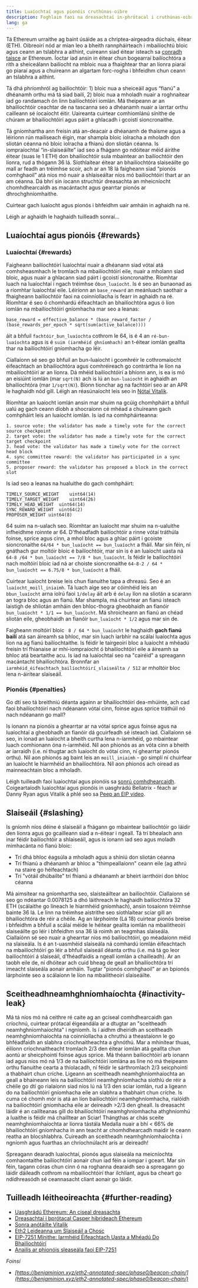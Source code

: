 ```yaml
---
title: Luaíochtaí agus pionóis cruthúnas-oibre
description: Foghlaim faoi na dreasachtaí in-phrótacal i cruthúnas-oibre Ethereum.
lang: ga
---
```


Tá Ethereum urraithe ag baint úsáide as a chriptea-airgeadra dúchais, éitear (ETH). Oibreoirí nód ar mian leo a bheith rannpháirteach i mbailíochtú bloic agus ceann an tslabhra a aithint, cuireann siad éitear isteach sa [conradh taisce](/staking/deposit-contract/) ar Ethereum. Íoctar iad ansin in éitear chun bogearraí bailíochtóra a rith a sheiceálann bailíocht na mbloic nua a fhaightear thar an líonra piaraí go piaraí agus a chuireann an algartam forc-rogha i bhfeidhm chun ceann an tslabhra a aithint.

Tá dhá phríomhról ag bailíochtóir: 1) bloic nua a sheiceáil agus “fianú” a dhéanamh orthu má tá siad bailí, 2) bloic nua a mholadh nuair a roghnaítear iad go randamach ón linn bailíochtóirí iomlán. Má theipeann ar an bhailíochtóir ceachtar de na tascanna seo a dhéanamh nuair a iarrtar orthu cailleann sé íocaíocht éitir. Uaireanta cuirtear comhiomlánú sínithe de chúram ar bhailíochtóirí agus páirt a ghlacadh i gcoistí sioncronaithe.

Tá gníomhartha ann freisin atá an-deacair a dhéanamh de thaisme agus a léiríonn rún mailíseach éigin, mar shampla bloic iolracha a mholadh don sliotán céanna nó bloic iolracha a fhianú don sliotán céanna. Is iompraíochtaí “in-slaiseáilte” iad seo a fhágann go ndóitear méid áirithe éitear (suas le 1 ETH) don bhailíochtóir sula mbaintear an bailíochtóir den líonra, rud a thógann 36 lá. Síothlaítear éitear an bhailíochtóra slaiseáilte go mall ar feadh an tréimhse scoir, ach ar an 18 lá faigheann siad “pionós comhghaoil” atá níos mó nuair a shlaiseáltar níos mó bailíochtóirí thart ar an am céanna. Dá bhrí sin íocann struchtúr dreasachta an mheicníocht chomhdhearcaldh as macántacht agus gearrtar pionós ar dhrochghníomhaithe.

Cuirtear gach luaíocht agus pionós i bhfeidhm uair amháin in aghaidh na ré.

Léigh ar aghaidh le haghaidh tuilleadh sonraí...

## Luaíochtaí agus pionóis {#rewards}

### Luaíochtaí {#rewards}

Faigheann bailíochtóirí luaíochtaí nuair a dhéanann siad vótaí atá comhsheasmhach le tromlach na mbailíochtóirí eile, nuair a mholann siad bloic, agus nuair a ghlacann siad páirt i gcoistí sioncronaithe. Ríomhtar luach na luaíochtaí i ngach tréimhse ó`bun_luaíocht`. Is é seo an bunaonad as a ríomhtar luaíochtaí eile. Léiríonn an `base_reward` an meánluach saothair a fhaigheann bailíochtóir faoi na coinníollacha is fearr in aghaidh na ré. Ríomhtar é seo ó chomhardú éifeachtach an bhailíochtóra agus ó líon iomlán na mbailíochtóirí gníomhacha mar seo a leanas:

```
base_reward = effective_balance * (base_reward_factor / (base_rewards_per_epoch * sqrt(sum(active_balance))))
```

áit a bhfuil `fachtóir_bun_luaíochta` cothrom le 64, is é 4 an `ré-bun-luaíochta` agus is é `suim (iarmhéid ghníomhach)` an t-éitear iomlán geallta thar na bailíochtóirí gníomhacha go léir.

Ciallaíonn sé seo go bhfuil an bun-luaíocht i gcomhréir le cothromaíocht éifeachtach an bhailíochtóra agus comhréireach go contrártha le líon na mbailíochtóirí ar an líonra. Dá mhéid bailíochtóirí a bhíonn ann, is ea is mó an eisiúint iomlán (mar `sqrt(N)` ach is lú an `bun-luaiocht` in aghaidh an bhailíochtóra (mar `1/sqrt(N)`). Bíonn tionchar ag na fachtóirí seo ar an APR le haghaidh nód gill. Léigh an réasúnaíocht leis seo in [Nótaí Vitalik](https://notes.ethereum.org/@vbuterin/rkhCgQteN?type=view#Base-rewards).

Ríomhtar an luaíocht iomlán ansin mar shuim na gcúig chomhpháirt a bhfuil ualú ag gach ceann díobh a shocraíonn cé mhéad a chuireann gach comhpháirt leis an luaíocht iomlán. Is iad na comhpháirteanna:

```
1. source vote: the validator has made a timely vote for the correct source checkpoint
2. target vote: the validator has made a timely vote for the correct target checkpoint
3. head vote: the validator has made a timely vote for the correct head block
4. sync committee reward: the validator has participated in a sync committee
5. proposer reward: the validator has proposed a block in the correct slot
```

Is iad seo a leanas na hualuithe do gach comhpháirt:

```
TIMELY_SOURCE_WEIGHT    uint64(14)
TIMELY_TARGET_WEIGHT    uint64(26)
TIMELY_HEAD_WEIGHT  uint64(14)
SYNC_REWARD_WEIGHT  uint64(2)
PROPOSER_WEIGHT uint64(8)
```

64 suim na n-ualach seo. Ríomhtar an luaíocht mar shuim na n-ualuithe infheidhme roinnte ar 64. D'fhéadfadh bailíochtóir a rinne vótaí tráthúla foinse, sprice agus cinn, a mhol bloc agus a ghlac páirt i gcoiste sioncronaithe `64/64 * bun_luaíocht == bun_luaíocht` a fháil. Mar sin féin, ní gnáthach gur moltóir bloic é bailíochtóir, mar sin is é an luaíocht uasta ná `64-8 /64 * bun_luaíocht == 7/8 * bun_luaíocht`. Is féidir le bailíochtóirí nach moltóirí bloic iad ná ar choiste sioncronaithe `64-8-2 / 64 * bun_luaíocht == 6.75/8 * bun_luaíocht` a fháil.

Cuirtear luaíocht breise leis chun fianuithe tapa a dhreasú. Seo é an ` luaíocht_moill_iniaimh`. Tá luach aige seo ar cóimhéid leis an `bbun_luaíocht` arna iolrú faoi `1/delay` áit arb é `delay` líon na sliotán a scarann ​​an togra bloc agus an fianú. Mar shampla, má chuirtear an fianú isteach laistigh de shliotán amháin den bhloc-thogra gheobhaidh an fianóir `bun_luaíocht * 1/1 == bun_luaíocht`. Má shroicheann an fianú an chéad sliotán eile, gheobhaidh an fianóir `bun_luaíocht * 1/2` agus mar sin de.

Faigheann moltóirí bloic ` 8 / 64 * bun_luaíocht` le haghaidh **gach fianú bailí** atá san áireamh sa bhloc, mar sin luach iarbhír na scálaí luaíochta agus líon na ag fianú bailíochtaithe. Is féidir le tairgeoirí bloc a luaíocht a mhéadú freisin trí fhianaise ar mhí-iompraíocht ó bhailíochtóirí eile a áireamh sa bhloc atá beartaithe acu. Is iad na luaíochtaí seo na "cairéid" a spreagann macántacht bhailíochtóra. Bronnfar an `iarmhéid_éifeachtach_bailíochtóirí_slaiseálta / 512` ar mholtóir bloc lena n-áirítear slaiseáíl.

### Pionóis {#penalties}

Go dtí seo tá breithniú déanta againn ar bhailíochtóirí dea-mhúinte, ach cad faoi bhailíochtóirí nach ndéanann vótaí cinn, foinse agus sprice tráthúil nó nach ndéanann go mall?

Is ionann na pionóis a ghearrtar ar na vótaí sprice agus foinse agus na luaíochtaí a gheobhadh an fianóir dá gcuirfeadh sé isteach iad. Ciallaíonn sé seo, in ionad an luaíocht a bheith curtha lena n-iarmhéid, go mbaintear luach comhionann óna n-iarmhéid. Níl aon phionós as an vóta cinn a bheith ar iarraidh (i.e. ní thugtar ach luaíocht do vótaí cinn, ní ghearrtar pionós orthu). Níl aon phionós ag baint leis an `moill_iniaimh` - go simplí ní chuirfear an luaíocht le hiarmhéid an bhailíochtóra. Níl aon phionós ach oiread as mainneachtain bloc a mholadh.

Léigh tuilleadh faoi luaíochtaí agus pionóis sa [sonrú comhdhearcaidh](https://github.com/ethereum/consensus-specs/blob/dev/specs/altair/beacon-chain.md). Coigeartaíodh luaíochtaí agus pionóis in uasghrádú Bellatrix - féach ar Danny Ryan agus Vitalik á phlé seo sa [Peep an EIP video](https://www.youtube.com/watch?v=iaAEGs1DMgQ).

## Slaiseáil {#slashing}

Is gníomh níos déine é slaiseáil a fhágann go mbaintear bailíochtóir go láidir den líonra agus go gcailleann siad a n-éitear i ngeall. Tá trí bhealach ann inar féidir bailíochtóir a shlaiseáil, agus is ionann iad seo agus moladh mímhacánta nó fianú bloic:

- Trí dhá bhloc éagsúla a mholadh agus a shíniú don sliotán céanna
- Trí fhianú a dhéanamh ar bhloc a "thimpeallaíonn" ceann eile (ag athrú na staire go héifeachtach)
- Trí "vótáil dhúbailte" trí fhianú a dhéanamh ar bheirt iarrthóirí don bhloc céanna

Má aimsítear na gníomhartha seo, slaisteáiltear an bailíochtóir. Ciallaíonn sé seo go ndéantar 0.0078125 a dhó láithreach le haghaidh bailíochtóra 32 ETH (scálaithe go líneach le hiarmhéid gníomhach), ansin tosaíonn tréimhse bainte 36 lá. Le linn na tréimhse aistrithe seo síothlaítear sciar gill an bhailíochtóra de réir a chéile. Ag an lárphointe (Lá 18) cuirtear pionós breise i bhfeidhm a bhfuil a scálaí méide le héitear geallta iomlán na mbailitheoirí slaiseáilte go léir i bhfeidhm sna 36 lá roimh an teagmhas slaiseála. Ciallaíónn sé seo nuair a ghearrtar níos mó bailíochtóirí, go méadaíonn méid na slaiseála. Is é an t-uasmhéid slaiseála ná comhardú iomlán éifeachtach na mbailíochtóirí go léir a bhfuil slaiseáil déanta orthu (i.e. má tá go leor bailíochtóirí á slaiseáil, d’fhéadfaidís a ngeall iomlán a chailleadh). Ar an taobh eile de, ní dhóitear ach cuid bheag de geall an bhailíochtóra trí imeacht slaiseála aonair amháin. Tugtar "pionós comhghaoil" ar an bpionós lárphointe seo a scálaíonn le líon na mbailitheoirí slaiseáilte.

## Sceitheadh ​​neamhghníomhaíochta {#inactivity-leak}

Má tá níos mó ná ceithre ré caite ag an gciseal comhdhearcaidh gan críochnú, cuirtear prótacal éigeandála ar a dtugtar an "sceitheadh ​​​​neamhghníomhaíochta" i ngníomh. Is í aidhm dheiridh an sceitheadh neamhghníomhaíochta na coinníollacha a chruthú a theastaíonn le go bhféadfaidh an slabhra críochnaitheachta a ghnóthú. Mar a mhínítear thuas, éilíonn críochnaitheacht tromlach 2/3 den éitear iomlán atá geallta chun aontú ar sheicphointí foinse agus sprice. Má théann bailíochtóirí arb ionann iad agus níos mó ná 1/3 de na bailíochtóirí iomlána as líne nó má theipeann orthu fianuithe cearta a thíolacadh, ní féidir le sárthromlach 2/3 seicphointí a thabhairt chun críche. Ligeann an sceitheadh ​​​​neamhghníomhaíochta an geall a bhaineann leis na bailíochtóirí neamhghníomhacha síothlú de réir a chéile go dtí go rialaíonn siad níos lú ná 1/3 den sciar iomlán, rud a ligeann do na bailíochtóirí gníomhacha eile an slabhra a thabhairt chun críche. Is cuma cé chomh mór is atá an líon bailíochtóirí neamhghníomhacha, rialóidh na bailíochtóirí gníomhacha eile ar deireadh >2/3 den gheall. Is dreasacht láidir é an caillteanas gill do bhailíochtóirí neamhghníomhacha athghníomhú a luaithe is féidir má chailltear an Sciar! Thángthas ar chás sceite neamhghníomhaíochta ar líonra tástála Medalla nuair a bhí < 66% de bhailíochtóirí gníomhacha in ann teacht ar chomhdhearcadh maidir le ceann reatha an blocshlabhra. Cuireadh an sceitheadh ​​​​neamhghníomhaíochta i ngníomh agus fuarthas an chríochnúlacht arís ar deireadh!

Spreagann dearadh luaíochtaí, pionós agus slaiseála na meicníochta comhaontaithe bailíochtóirí aonair chun iad féin a iompar i gceart. Mar sin féin, tagann córas chun cinn ó na roghanna dearaidh seo a spreagann go láidir dáileadh cothrom na mbailíochtóirí thar ilchliant, agus ba cheart go ndídhreasódh sé ceannasacht cliant aonair go láidir.

## Tuilleadh léitheoireachta {#further-reading}

- [Uasghrádú Ethereum: An ciseal dreasachta](https://eth2book.info/altair/part2/incentives)
- [Dreasachtaí i bprótacal Casper hibrideach Ethereum](https://arxiv.org/pdf/1903.04205.pdf)
- [Sonra anótáilte Vitalik](https://github.com/ethereum/annotated-spec/blob/master/phase0/beacon-chain.md#rewards-and-penalties-1)
- [Eth2 Leideanna um Slaiseáil a Chosc](https://medium.com/prysmatic-labs/eth2-slashing-prevention-tips-f6faa5025f50)
- [EIP-7251 Mínithe: Iarmhéid Éifeachtach Uasta a Mhéadú Do Bhailíochtóirí](https://research.2077.xyz/eip-7251_Increase_MAX_EFFECTIVE_BALANCE)
- [Anailís ar phionóis sleaseála faoi EIP-7251](https://ethresear.ch/t/slashing-penalty-analysis-eip-7251/16509)

_Foinsí_

- _[https://benjaminion.xyz/eth2-annotated-spec/phase0/beacon-chain/](https://benjaminion.xyz/eth2-annotated-spec/phase0/beacon-chain/)_
